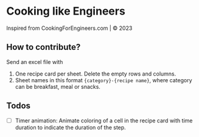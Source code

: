 # Cooking like Engineers

Inspired from CookingForEngineers.com | © 2023

## How to contribute?

Send an excel file with   
1. One recipe card per sheet. Delete the empty rows and columns.  
2. Sheet names in this format `{category}-{recipe name}`, where category can be breakfast, meal or snacks.  

## Todos

- [ ] Timer animation: Animate coloring of a cell in the recipe card with time duration to indicate the duration of the step.